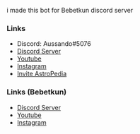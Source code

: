 i made this bot for Bebetkun discord server

### Links
- Discord: Aussando#5076
- [Discord Server](https://discord.gg/zmM5hVpzQs)
- [Youtube](https://www.youtube.com/channel/UCX58j1_EuFAtj4Sb0V0-VVA)
- [Instagram](https://www.instagram.com/aussando/)
- [Invite AstroPedia](https://discord.com/oauth2/authorize?client_id=864920950549643355&scope=bot&permissions=37080590)

### Links (Bebetkun)
- [Discord Server](https://discord.gg/tK8ubu466H)
- [Youtube](https://www.youtube.com/c/babibubebet)
- [Instagram](https://www.youtube.com/c/babibubebet)
